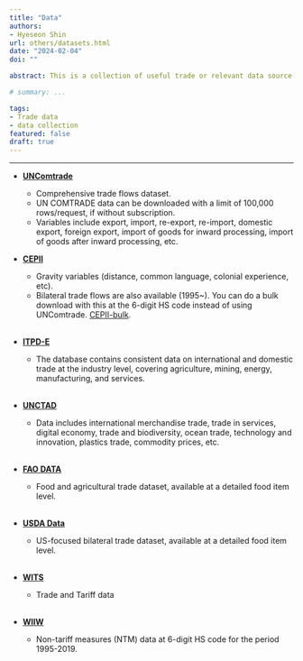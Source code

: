 ```yaml
---
title: "Data"
authors:
- Hyeseon Shin
url: others/datasets.html
date: "2024-02-04"
doi: ""

abstract: This is a collection of useful trade or relevant data source. 

# summary: ...

tags:
- Trade data
- data collection
featured: false
draft: true
---
```


<hr>

* **[UNComtrade](https://comtradeplus.un.org/)**
   - Comprehensive trade flows dataset.
   - UN COMTRADE data can be downloaded with a limit of 100,000 rows/request, if without subscription. 
   - Variables include export, import, re-export, re-import, domestic export, foreign export, import of goods for inward processing, import of goods after inward processing, etc.

* **[CEPII](http://www.cepii.fr/CEPII/en/bdd_modele/bdd_modele.asp)**
  - Gravity variables (distance, common language, colonial experience, etc).
  - Bilateral trade flows are also available (1995~). You can do a bulk download with this at the 6-digit HS code instead of using UNComtrade. [CEPII-bulk](http://www.cepii.fr/CEPII/en/bdd_modele/bdd_modele_item.asp?id=37).

   <br/>

* **[ITPD-E](https://www.usitc.gov/data/gravity/itpde.htm)**
  - The database contains consistent data on international and domestic trade at the industry level, covering agriculture, mining, energy, manufacturing, and services.

   <br/>

* **[UNCTAD](https://unctadstat.unctad.org/datacentre/)**
   - Data includes international merchandise trade, trade in services, digital economy, trade and biodiversity, ocean trade, technology and innovation, plastics trade, commodity prices, etc.

   <br/>

* **[FAO DATA](https://www.fao.org/faostat/en/#data/TM)**
   - Food and agricultural trade dataset, available at a detailed food item level.

   <br/>


* **[USDA Data](https://fas.usda.gov/data)**
   - US-focused bilateral trade dataset, available at a detailed food item level.

    <br/>


* **[WITS](https://wits.worldbank.org/WITS/WITS/Restricted/Login.aspx)**
   - Trade and Tariff data

    <br/>

* **[WIIW](https://wiiw.ac.at/wiiw-ntm-data-ds-2.html)** 
   - Non-tariff measures (NTM) data at 6-digit HS code for the period 1995-2019. 
